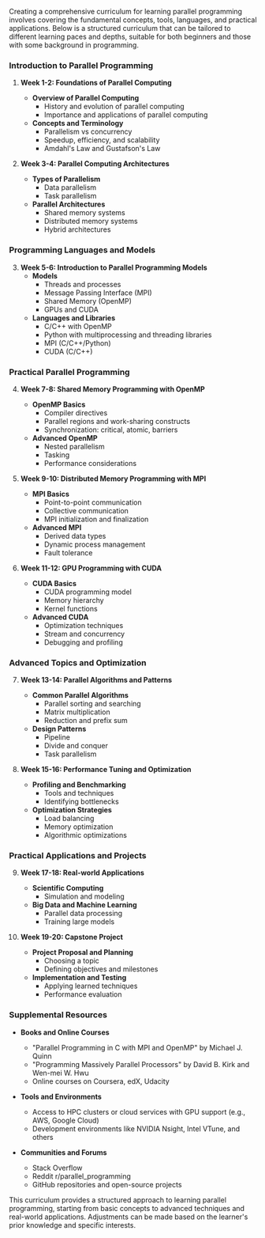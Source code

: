 Creating a comprehensive curriculum for learning parallel programming involves covering the fundamental concepts, tools, languages, and practical applications. Below is a structured curriculum that can be tailored to different learning paces and depths, suitable for both beginners and those with some background in programming.

### Introduction to Parallel Programming

1. **Week 1-2: Foundations of Parallel Computing**
   - **Overview of Parallel Computing**
     - History and evolution of parallel computing
     - Importance and applications of parallel computing
   - **Concepts and Terminology**
     - Parallelism vs concurrency
     - Speedup, efficiency, and scalability
     - Amdahl's Law and Gustafson's Law

2. **Week 3-4: Parallel Computing Architectures**
   - **Types of Parallelism**
     - Data parallelism
     - Task parallelism
   - **Parallel Architectures**
     - Shared memory systems
     - Distributed memory systems
     - Hybrid architectures

### Programming Languages and Models

3. **Week 5-6: Introduction to Parallel Programming Models**
   - **Models**
     - Threads and processes
     - Message Passing Interface (MPI)
     - Shared Memory (OpenMP)
     - GPUs and CUDA
   - **Languages and Libraries**
     - C/C++ with OpenMP
     - Python with multiprocessing and threading libraries
     - MPI (C/C++/Python)
     - CUDA (C/C++)

### Practical Parallel Programming

4. **Week 7-8: Shared Memory Programming with OpenMP**
   - **OpenMP Basics**
     - Compiler directives
     - Parallel regions and work-sharing constructs
     - Synchronization: critical, atomic, barriers
   - **Advanced OpenMP**
     - Nested parallelism
     - Tasking
     - Performance considerations

5. **Week 9-10: Distributed Memory Programming with MPI**
   - **MPI Basics**
     - Point-to-point communication
     - Collective communication
     - MPI initialization and finalization
   - **Advanced MPI**
     - Derived data types
     - Dynamic process management
     - Fault tolerance

6. **Week 11-12: GPU Programming with CUDA**
   - **CUDA Basics**
     - CUDA programming model
     - Memory hierarchy
     - Kernel functions
   - **Advanced CUDA**
     - Optimization techniques
     - Stream and concurrency
     - Debugging and profiling

### Advanced Topics and Optimization

7. **Week 13-14: Parallel Algorithms and Patterns**
   - **Common Parallel Algorithms**
     - Parallel sorting and searching
     - Matrix multiplication
     - Reduction and prefix sum
   - **Design Patterns**
     - Pipeline
     - Divide and conquer
     - Task parallelism

8. **Week 15-16: Performance Tuning and Optimization**
   - **Profiling and Benchmarking**
     - Tools and techniques
     - Identifying bottlenecks
   - **Optimization Strategies**
     - Load balancing
     - Memory optimization
     - Algorithmic optimizations

### Practical Applications and Projects

9. **Week 17-18: Real-world Applications**
   - **Scientific Computing**
     - Simulation and modeling
   - **Big Data and Machine Learning**
     - Parallel data processing
     - Training large models

10. **Week 19-20: Capstone Project**
    - **Project Proposal and Planning**
      - Choosing a topic
      - Defining objectives and milestones
    - **Implementation and Testing**
      - Applying learned techniques
      - Performance evaluation

### Supplemental Resources

- **Books and Online Courses**
  - "Parallel Programming in C with MPI and OpenMP" by Michael J. Quinn
  - "Programming Massively Parallel Processors" by David B. Kirk and Wen-mei W. Hwu
  - Online courses on Coursera, edX, Udacity

- **Tools and Environments**
  - Access to HPC clusters or cloud services with GPU support (e.g., AWS, Google Cloud)
  - Development environments like NVIDIA Nsight, Intel VTune, and others

- **Communities and Forums**
  - Stack Overflow
  - Reddit r/parallel_programming
  - GitHub repositories and open-source projects

This curriculum provides a structured approach to learning parallel programming, starting from basic concepts to advanced techniques and real-world applications. Adjustments can be made based on the learner's prior knowledge and specific interests.